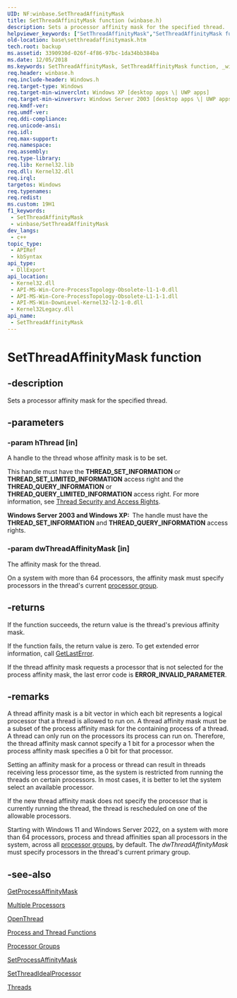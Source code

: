 ```yaml
---
UID: NF:winbase.SetThreadAffinityMask
title: SetThreadAffinityMask function (winbase.h)
description: Sets a processor affinity mask for the specified thread.
helpviewer_keywords: ["SetThreadAffinityMask","SetThreadAffinityMask function","_win32_setthreadaffinitymask","base.setthreadaffinitymask","winbase/SetThreadAffinityMask"]
old-location: base\setthreadaffinitymask.htm
tech.root: backup
ms.assetid: 3390930d-026f-4f86-97bc-1da34bb384ba
ms.date: 12/05/2018
ms.keywords: SetThreadAffinityMask, SetThreadAffinityMask function, _win32_setthreadaffinitymask, base.setthreadaffinitymask, winbase/SetThreadAffinityMask
req.header: winbase.h
req.include-header: Windows.h
req.target-type: Windows
req.target-min-winverclnt: Windows XP [desktop apps \| UWP apps]
req.target-min-winversvr: Windows Server 2003 [desktop apps \| UWP apps]
req.kmdf-ver: 
req.umdf-ver: 
req.ddi-compliance: 
req.unicode-ansi: 
req.idl: 
req.max-support: 
req.namespace: 
req.assembly: 
req.type-library: 
req.lib: Kernel32.lib
req.dll: Kernel32.dll
req.irql: 
targetos: Windows
req.typenames: 
req.redist: 
ms.custom: 19H1
f1_keywords:
 - SetThreadAffinityMask
 - winbase/SetThreadAffinityMask
dev_langs:
 - c++
topic_type:
 - APIRef
 - kbSyntax
api_type:
 - DllExport
api_location:
 - Kernel32.dll
 - API-MS-Win-Core-ProcessTopology-Obsolete-l1-1-0.dll
 - API-MS-Win-Core-ProcessTopology-Obsolete-L1-1-1.dll
 - API-MS-Win-DownLevel-Kernel32-l2-1-0.dll
 - Kernel32Legacy.dll
api_name:
 - SetThreadAffinityMask
---
```


# SetThreadAffinityMask function


## -description

Sets a processor affinity mask for the specified thread.

## -parameters

### -param hThread [in]

A handle to the thread whose affinity mask is to be set.

This handle must have the <b>THREAD_SET_INFORMATION</b> or <b>THREAD_SET_LIMITED_INFORMATION</b> access right and the <b>THREAD_QUERY_INFORMATION</b> or <b>THREAD_QUERY_LIMITED_INFORMATION</b> access right. For more information, see 
<a href="/windows/desktop/ProcThread/thread-security-and-access-rights">Thread Security and Access Rights</a>.

<b>Windows Server 2003 and Windows XP:  </b>The handle must have the <b>THREAD_SET_INFORMATION</b> and <b>THREAD_QUERY_INFORMATION</b> access rights.

### -param dwThreadAffinityMask [in]

The affinity mask for the thread.

On a system with more than 64 processors, the affinity mask must specify processors in the thread's current <a href="/windows/desktop/ProcThread/processor-groups">processor group</a>.

## -returns

If the function succeeds, the return value is the thread's previous affinity mask.

If the function fails, the return value is zero. To get extended error information, call 
<a href="/windows/desktop/api/errhandlingapi/nf-errhandlingapi-getlasterror">GetLastError</a>.

If the thread affinity mask requests a processor that is not selected for the process affinity mask, the last error code is <b>ERROR_INVALID_PARAMETER</b>.

## -remarks

A thread affinity mask is a bit vector in which each bit represents a logical processor that a thread is allowed to run on. A thread affinity mask must be a subset of the process affinity mask for the containing process of a thread. A thread can only run on the processors its process can run on. Therefore, the thread affinity mask cannot specify a 1 bit for a processor when the process affinity mask specifies a 0 bit for that processor.

Setting an affinity mask for a process or thread can result in threads receiving less processor time, as the system is restricted from running the threads on certain processors. In most cases, it is better to let the system select an available processor.

If the new thread affinity mask does not specify the processor that is currently running the thread, the thread is rescheduled on one of the allowable processors.

Starting with Windows 11 and Windows Server 2022, on a system with more than 64 processors, process and thread affinities span all processors in the system, across all <a href="/windows/desktop/ProcThread/processor-groups">processor groups</a>, by default. The <i>dwThreadAffinityMask</i> must specify processors in the thread's current primary group.

## -see-also

<a href="/windows/desktop/api/winbase/nf-winbase-getprocessaffinitymask">GetProcessAffinityMask</a>



<a href="/windows/desktop/ProcThread/multiple-processors">Multiple Processors</a>



<a href="/windows/desktop/api/processthreadsapi/nf-processthreadsapi-openthread">OpenThread</a>



<a href="/windows/desktop/ProcThread/process-and-thread-functions">Process and Thread Functions</a>



<a href="/windows/desktop/ProcThread/processor-groups">Processor Groups</a>



<a href="/windows/desktop/api/winbase/nf-winbase-setprocessaffinitymask">SetProcessAffinityMask</a>



<a href="/windows/desktop/api/processthreadsapi/nf-processthreadsapi-setthreadidealprocessor">SetThreadIdealProcessor</a>



<a href="/windows/desktop/ProcThread/multiple-threads">Threads</a>
